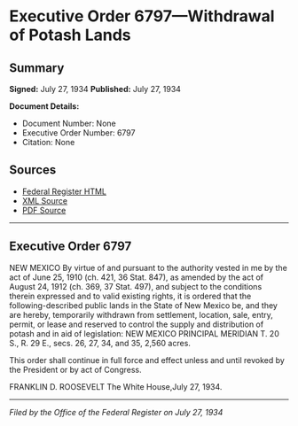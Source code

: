 # Executive Order 6797—Withdrawal of Potash Lands

## Summary

**Signed:** July 27, 1934
**Published:** July 27, 1934

**Document Details:**
- Document Number: None
- Executive Order Number: 6797
- Citation: None

## Sources
- [Federal Register HTML](https://www.presidency.ucsb.edu/documents/executive-order-6797-withdrawal-potash-lands)
- [XML Source](None)
- [PDF Source](None)

---

## Executive Order 6797

NEW MEXICO
By virtue of and pursuant to the authority vested in me by the act of June 25, 1910 (ch. 421, 36 Stat. 847), as amended by the act of August 24, 1912 (ch. 369, 37 Stat. 497), and subject to the conditions therein expressed and to valid existing rights, it is ordered that the following-described public lands in the State of New Mexico be, and they are hereby, temporarily withdrawn from settlement, location, sale, entry, permit, or lease and reserved to control the supply and distribution of potash and in aid of legislation:
NEW MEXICO PRINCIPAL MERIDIAN
T. 20 S., R. 29 E., secs. 26, 27, 34, and 35, 2,560 acres.

This order shall continue in full force and effect unless and until revoked by the President or by act of Congress.

FRANKLIN D. ROOSEVELT
The White House,July 27, 1934.

---

*Filed by the Office of the Federal Register on July 27, 1934*

